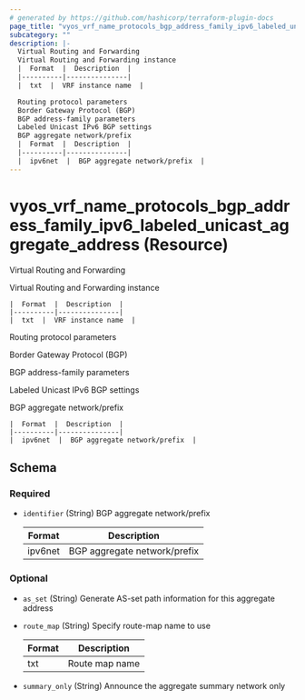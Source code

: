 ```yaml
---
# generated by https://github.com/hashicorp/terraform-plugin-docs
page_title: "vyos_vrf_name_protocols_bgp_address_family_ipv6_labeled_unicast_aggregate_address Resource - vyos"
subcategory: ""
description: |-
  Virtual Routing and Forwarding
  Virtual Routing and Forwarding instance
  |  Format  |  Description  |
  |----------|---------------|
  |  txt  |  VRF instance name  |

  Routing protocol parameters
  Border Gateway Protocol (BGP)
  BGP address-family parameters
  Labeled Unicast IPv6 BGP settings
  BGP aggregate network/prefix
  |  Format  |  Description  |
  |----------|---------------|
  |  ipv6net  |  BGP aggregate network/prefix  |
---
```


# vyos_vrf_name_protocols_bgp_address_family_ipv6_labeled_unicast_aggregate_address (Resource)

Virtual Routing and Forwarding

Virtual Routing and Forwarding instance

    |  Format  |  Description  |
    |----------|---------------|
    |  txt  |  VRF instance name  |

Routing protocol parameters

Border Gateway Protocol (BGP)

BGP address-family parameters

Labeled Unicast IPv6 BGP settings

BGP aggregate network/prefix

    |  Format  |  Description  |
    |----------|---------------|
    |  ipv6net  |  BGP aggregate network/prefix  |



<!-- schema generated by tfplugindocs -->
## Schema

### Required

- `identifier` (String) BGP aggregate network/prefix

    |  Format  |  Description  |
    |----------|---------------|
    |  ipv6net  |  BGP aggregate network/prefix  |

### Optional

- `as_set` (String) Generate AS-set path information for this aggregate address
- `route_map` (String) Specify route-map name to use

    |  Format  |  Description  |
    |----------|---------------|
    |  txt  |  Route map name  |
- `summary_only` (String) Announce the aggregate summary network only
